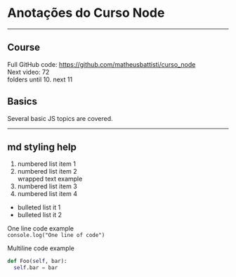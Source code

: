 # Anotações do Curso Node

---

## Course

Full GitHub code: https://github.com/matheusbattisti/curso_node \
Next video: 72 \
folders until 10. next 11

## Basics

Several basic JS topics are covered.

---

## md styling help

1.  numbered list item 1
1.  numbered list item 2\
    wrapped text example
1.  numbered list item 3
1.  numbered list item 4

- bulleted list it 1
- bulleted list it 2

One line code example \
`console.log("One line of code")`

Multiline code example

```python
def Foo(self, bar):
  self.bar = bar
```
